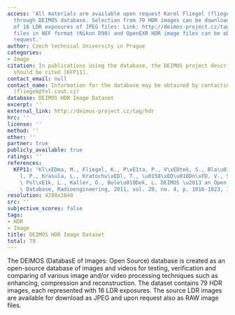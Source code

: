 ```yaml
---
access: 'All materials are available upon request Karel Fliegel (fliegek@fel.cvut.cz)
  through DEIMOS database. Selection from 79 HDR images can be downloaded in a set
  of 16 LDR exposures of JPEG files: Link: http://deimos-project.cz/tag/hdr Raw image
  files in NEF format (Nikon D90) and OpenEXR HDR image files can be obtained upon
  request.'
author: Czech technical University in Prague
categories:
- Image
citation: In publications using the database, the DEIMOS project description paper
  should be cited [KFP11].
contact_email: null
contact_name: Information for the database may be obtained by contacting Karel Fliegel
  (fliegek@fel.cvut.cz)
database: DEIMOS HDR Image Dataset
excerpt: ''
external_link: http://deimos-project.cz/tag/hdr
hrc: ''
license: ''
method: ''
other: ''
partner: true
publicly_available: true
ratings: ''
references:
  KFP11: "Kl\xEDma, M., Fliegel, K., P\xE1ta, P., V\xEDtek, S., Bla\u017Eek, M., Dost\xE1\
    l, P., Krasula, L., Kratochv\xEDl, T., \u0158\xED\u010Dn\xFD, V., Slanina, M.,\
    \ Pol\xE1k, L., Kaller, O., Bole\u010Dek, L. DEIMOS \u2013 an Open Source Image\
    \ Database, Radioengineering, 2011, vol. 20, no. 4, p. 1016-1023, ISSN 1210-2512."
resolution: 4288x2848
src: ''
subjective_scores: false
tags:
- HDR
- Image
title: DEIMOS HDR Image Dataset
total: 79
---
```


The DEIMOS (DatabasE of Images: Open Source) database is created as an open-source database of images and videos for testing, verification and comparing of various image and/or video processing techniques such as enhancing, compression and reconstruction. The dataset contains 79 HDR images, each represented with 16 LDR exposures. The source LDR images are available for download as JPEG and upon request also as RAW image files.